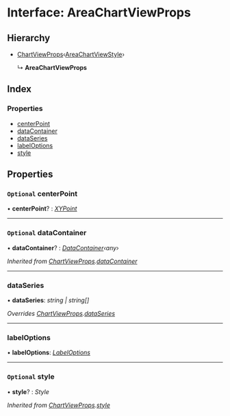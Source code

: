 # Interface: AreaChartViewProps

## Hierarchy

* [ChartViewProps](chartviewprops.md)‹[AreaChartViewStyle](areachartviewstyle.md)›

  ↳ **AreaChartViewProps**

## Index

### Properties

* [centerPoint](areachartviewprops.md#optional-centerpoint)
* [dataContainer](areachartviewprops.md#optional-datacontainer)
* [dataSeries](areachartviewprops.md#dataseries)
* [labelOptions](areachartviewprops.md#labeloptions)
* [style](areachartviewprops.md#optional-style)

## Properties

### `Optional` centerPoint

• **centerPoint**? : *[XYPoint](xypoint.md)*

___

### `Optional` dataContainer

• **dataContainer**? : *[DataContainer](../classes/datacontainer.md)‹any›*

*Inherited from [ChartViewProps](chartviewprops.md).[dataContainer](chartviewprops.md#optional-datacontainer)*

___

###  dataSeries

• **dataSeries**: *string | string[]*

*Overrides [ChartViewProps](chartviewprops.md).[dataSeries](chartviewprops.md#optional-dataseries)*

___

###  labelOptions

• **labelOptions**: *[LabelOptions](labeloptions.md)*

___

### `Optional` style

• **style**? : *Style*

*Inherited from [ChartViewProps](chartviewprops.md).[style](chartviewprops.md#optional-style)*
